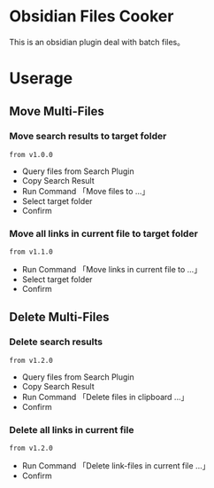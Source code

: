 # Obsidian Files Cooker

This is an obsidian plugin deal with batch files。

# Userage

## Move Multi-Files
### Move search results to target folder
`from v1.0.0`
- Query files from Search Plugin
- Copy Search Result
- Run Command 「Move files to ...」
- Select target folder
- Confirm

### Move all links in current file to target folder
`from v1.1.0`
- Run Command 「Move links in current file to ...」
- Select target folder
- Confirm

## Delete Multi-Files
### Delete search results
`from v1.2.0`
- Query files from Search Plugin
- Copy Search Result
- Run Command 「Delete files in clipboard ...」
- Confirm

### Delete all links in current file
`from v1.2.0`
- Run Command 「Delete link-files in current file ...」
- Confirm
